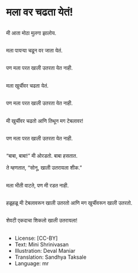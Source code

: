 # मला वर चढता येतं!

##
मी आता मोठा मुलगा झालोय. 

##
मला पायर्‍या चढून वर जाता येतं. 

##
पण मला परत खाली उतरता येत नाही. 

##
मला खुर्चीवर चढता येतं. 

##
पण मला परत खाली उतरता येत नाही. 

##
मी खुर्चीवर चढतो आणि तिथून मग टेबलावर!

##
पण मला परत खाली उतरता येत नाही. 

##
“बाबा, बाबा!” मी ओरडतो. बाबा हसतात. 

ते म्हणतात, “सोनू, खाली उतरायला शीक.” 

##
मला भीती वाटते, पण मी रडत नाही. 

##
हळूहळू मी टेबलावरून खाली उतरतो आणि मग खुर्चीवरून खाली उतरतो. 

##
शेवटी एकदाचा शिकलो खाली उतरायला! 

##
* License: [CC-BY]
* Text: Mini Shrinivasan
* Illustration: Deval Maniar
* Translation: Sandhya Taksale
* Language: mr
